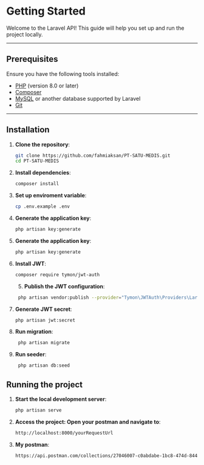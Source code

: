 # Getting Started

Welcome to the Laravel API! This guide will help you set up and run the project locally.

---

## Prerequisites

Ensure you have the following tools installed:

- [PHP](https://www.php.net/) (version 8.0 or later)
- [Composer](https://getcomposer.org/)
- [MySQL](https://www.mysql.com/) or another database supported by Laravel
- [Git](https://git-scm.com/)

---

## Installation

1. **Clone the repository**:
   ```bash
   git clone https://github.com/fahmiaksan/PT-SATU-MEDIS.git
   cd PT-SATU-MEDIS
   ```
2. **Install dependencies**:
   ```bash
   composer install
   ```
3. **Set up enviroment variable**:
   ```bash
   cp .env.example .env
   ```
3. **Generate the application key**:
   ```bash
   php artisan key:generate
   ```

4. **Generate the application key**:
   ```bash
   php artisan key:generate
   ```
4. **Install JWT**:
   ```bash
   composer require tymon/jwt-auth
   ```
   5. **Publish the JWT configuration**:
   ```bash
    php artisan vendor:publish --provider="Tymon\JWTAuth\Providers\LaravelServiceProvider"
   ```
6. **Generate JWT secret**:
   ```bash
   php artisan jwt:secret
   ```
6. **Run migration**:
   ```bash
    php artisan migrate
   ```
6. **Run seeder**:
   ```bash
    php artisan db:seed
   ```

## Running the project
1. **Start the local development server**:
   ```bash
   php artisan serve
   ```


   
2. **Access the project: Open your postman and navigate to**:
   ```bash
   http://localhost:8000/yourRequestUrl
   ```

3. **My postman**:
   ```bash
   https://api.postman.com/collections/27046007-c0abdabe-1bc8-474d-8448-4e184362c2d5?access_key=PMAT-01JENFNY7NYQSJ2621FV4ABX5Q
   ```
